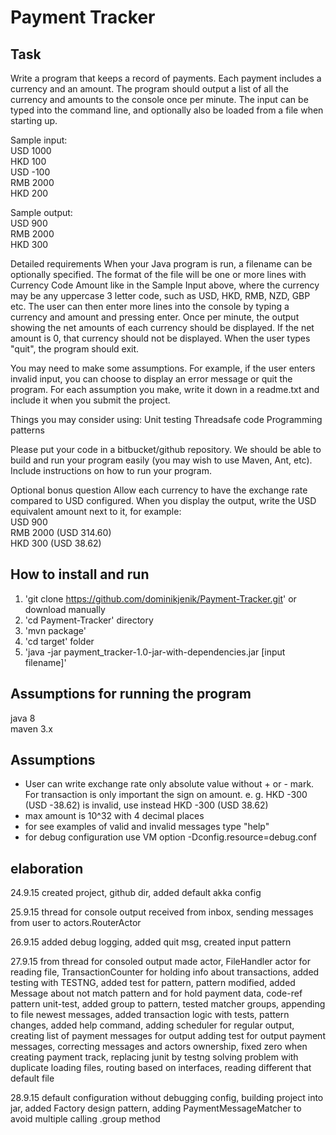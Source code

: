 Payment Tracker
===============
Task
----
Write a program that keeps a record of payments. Each payment includes a currency and an amount.
The program should output a list of all the currency and amounts to the console once per minute.
The input can be typed into the command line, and optionally also be loaded from a file when starting up.

Sample input:  
USD 1000  
HKD 100  
USD -100  
RMB 2000  
HKD 200  

Sample output:  
USD 900  
RMB 2000  
HKD 300  

Detailed requirements
When your Java program is run, a filename can be optionally specified.
The format of the file will be one or more lines with Currency Code Amount like in the Sample Input above,
where the currency may be any uppercase 3 letter code, such as USD, HKD, RMB, NZD, GBP etc.
The user can then enter more lines into the console by typing a currency and amount and pressing enter.
Once per minute, the output showing the net amounts of each currency should be displayed.
If the net amount is 0, that currency should not be displayed.  When the user types "quit", the program should exit.

You may need to make some assumptions. For example, if the user enters invalid input,
you can choose to display an error message or quit the program.
For each assumption you make, write it down in a readme.txt and include it when you submit the project.

Things you may consider using:
Unit testing
Threadsafe code
Programming patterns

Please put your code in a bitbucket/github repository.
We should be able to build and run your program easily (you may wish to use Maven, Ant, etc).
Include instructions on how to run your program.

Optional bonus question
Allow each currency to have the exchange rate compared to USD configured. When you display the output,
write the USD equivalent amount next to it, for example:  
USD 900  
RMB 2000 (USD 314.60)  
HKD 300 (USD 38.62)  

How to install and run
----------------------
1. 'git clone https://github.com/dominikjenik/Payment-Tracker.git' or download manually
2. 'cd Payment-Tracker' directory
3. 'mvn package'
4. 'cd target' folder
5. 'java -jar payment_tracker-1.0-jar-with-dependencies.jar [input filename]' 

Assumptions for running the program
-----------------------------------
java 8  
maven 3.x  

Assumptions
-----------
- User can write exchange rate only absolute value without + or - mark. 
For transaction is only important the sign on amount.
e. g. HKD -300 (USD -38.62) is invalid, use instead HKD -300 (USD 38.62)
- max amount is 10^32 with 4 decimal places
- for see examples of valid and invalid messages type "help"
- for debug configuration use VM option -Dconfig.resource=debug.conf

elaboration
-----------
24.9.15 created project, github dir, added default akka config

25.9.15 thread for console output received from inbox, sending messages from user to actors.RouterActor

26.9.15 added debug logging, added quit msg, created input pattern

27.9.15 from thread for consoled output made actor, FileHandler actor for reading file, 
TransactionCounter for holding info about transactions, added testing with TESTNG, 
added test for pattern, pattern modified, added Message about not match pattern and for hold payment data,
code-ref pattern unit-test, added group to pattern, tested matcher groups,
appending to file newest messages, added transaction logic with tests, pattern changes, added help command, 
adding scheduler for regular output, creating list of payment messages for output
adding test for output payment messages, 
correcting messages and actors ownership, fixed zero when creating payment track, replacing junit by testng
solving problem with duplicate loading files, routing based on interfaces, reading different that default file

28.9.15 default configuration without debugging config, building project into jar,
added Factory design pattern, adding PaymentMessageMatcher to avoid multiple calling .group method
